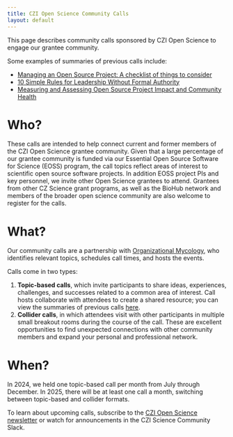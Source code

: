 ```yaml
---
title: CZI Open Science Community Calls
layout: default
---
```


This page describes community calls sponsored by CZI Open Science to engage our grantee community. 

Some examples of summaries of previous calls include:
- [Managing an Open Source Project: A checklist of things to consider](https://eoss-om-communitycalls.github.io/2024-07-29-managing-an-oss-project/) 
- [10 Simple Rules for Leadership Without Formal Authority](https://eoss-om-communitycalls.github.io/2024-08-27-10-simple-rules-for-leadership/)
- [Measuring and Assessing Open Source Project Impact and Community Health](https://eoss-om-communitycalls.github.io/2024-09-26-measuring-open-source-project-impact/)

# Who?

These calls are intended to help connect current and former members of the CZI Open Science grantee community.
Given that a large percentage of our grantee community is funded via our Essential Open Source Software for Science (EOSS) program,
the call topics reflect areas of interest to scientific open source software projects.
In addition EOSS project PIs and key personnel,
we invite other Open Science grantees to attend.
Grantees from other CZ Science grant programs,
as well as the BioHub network and members of the broader open science community are also welcome to register for the calls.

# What?

Our community calls are a partnership with [Organizational Mycology](https://orgmycology.com/),
who identifies relevant topics, schedules call times,
and hosts the events.

Calls come in two types:
1. **Topic-based calls**, which invite participants to share ideas, experiences, challenges, and successes related to a common area of interest. Call hosts collaborate with attendees to create a shared resource; you can view the summaries of previous calls [here](https://github.com/eoss-om-communitycalls#hi-there--welcome-to-the-eoss-community-call-landing-page).
2. **Collider calls**, in which attendees visit with other participants in multiple small breakout rooms during the course of the call. These are excellent opportunities to find unexpected connections with other community members and expand your personal and professional network.

# When?

In 2024, we held one topic-based call per month from July through December.
In 2025, there will be at least one call a month, switching between topic-based and collider formats.

To learn about upcoming calls, subscribe to the [CZI Open Science newsletter](https://info.chanzuckerberg.com/open-science-newsletter)
or watch for announcements in the CZI Science Community Slack.
